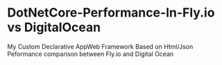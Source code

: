 # DotNetCore-Performance-In-Fly.io vs DigitalOcean
 My Custom Declarative AppWeb Framework Based on Html/Json Peformance comparison between Fly.io and Digital Ocean 
